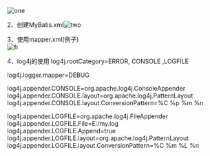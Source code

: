 ![one](https://i.loli.net/2019/07/05/5d1eeea1cdf0b19461.png)

2、创建MyBatis.xml![two](https://i.loli.net/2019/07/05/5d1eef276cd3028278.png)  

3、使用mapper.xml(例子)  
![fi](https://i.loli.net/2019/07/05/5d1eef2794ba282043.png)

4、log4j的使用
  log4j.rootCategory=ERROR, CONSOLE ,LOGFILE

log4j.logger.mapper=DEBUG


log4j.appender.CONSOLE=org.apache.log4j.ConsoleAppender
log4j.appender.CONSOLE.layout=org.apache.log4j.PatternLayout
log4j.appender.CONSOLE.layout.ConversionPattern=%C %p  %m %n

log4j.appender.LOGFILE=org.apache.log4j.FileAppender
log4j.appender.LOGFILE.File=E:/my.log
log4j.appender.LOGFILE.Append=true
log4j.appender.LOGFILE.layout=org.apache.log4j.PatternLayout
log4j.appender.LOGFILE.layout.ConversionPattern=%C %m %L %n
